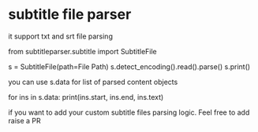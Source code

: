 # subtitle file parser

it support txt and srt file parsing


from subtitleparser.subtitle import SubtitleFile

s = SubtitleFile(path=File Path)
s.detect_encoding().read().parse()
s.print()

you can use s.data for list of parsed content objects

for ins in s.data:
    print(ins.start, ins.end, ins.text)

if you want to add your custom subtitle files parsing logic.
Feel free to add raise a PR